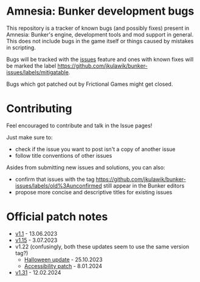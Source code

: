 # Amnesia: Bunker development bugs

This repository is a tracker of known bugs (and possibly fixes) present in Amnesia: Bunker's engine, development tools and mod support in general. This does not include bugs in the game itself or things caused by mistakes in scripting.

Bugs will be tracked with the [issues](https://github.com/jkulawik/bunker-issues/issues) feature and ones with known fixes will be marked the label https://github.com/jkulawik/bunker-issues/labels/mitigatable.

Bugs which got patched out by Frictional Games might get closed.

# Contributing

Feel encouraged to contribute and talk in the Issue pages!

Just make sure to:
- check if the issue you want to post isn't a copy of another issue
- follow title conventions of other issues 

Asides from submitting new issues and solutions, you can also:
- confirm that issues with the tag https://github.com/jkulawik/bunker-issues/labels/old%3Aunconfirmed still appear in the Bunker editors
- propose more concise and descriptive titles for existing issues

# Official patch notes

* [v1.1](https://frictionalgames.com/2023-06-amnesia-the-bunker-updated-1-1/) - 13.06.2023
* [v1.15](https://frictionalgames.com/2023-07-amnesia-the-bunker-second-update-1-15/) - 3.07.2023
* v1.22 (confusingly, both these updates seem to use the same version tag?)
  * [Halloween update](https://frictionalgames.com/2023-10-amnesia-the-bunker-halloween-update-launch/) - 25.10.2023
  * [Accessibility patch](https://frictionalgames.com/2024-01-amnesia-the-bunker-accessibility-patch/) - 8.01.2024
* [v1.31](https://frictionalgames.com/2024-02-amnesia-the-bunker-updated-1-31/) - 12.02.2024
